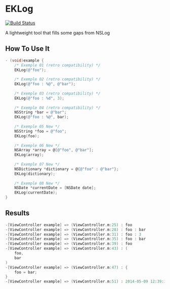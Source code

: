 EKLog
=====

[![Build Status](https://travis-ci.org/Ekhoo/EKLog.svg?branch=master)](https://travis-ci.org/Ekhoo/EKLog)

A lightweight tool that fills some gaps from NSLog

How To Use It
-------------

```objective-c
- (void)example {
    /* Exemple 01 (retro compatibility) */
    EKLog(@"foo");
    
    /* Exemple 02 (retro compatibility) */
    EKLog(@"foo : %@", @"bar");
    
    /* Exemple 03 (retro compatibility) */
    EKLog(@"foo : %d", 3);
    
    /* Exemple 04 (retro compatibility) */
    NSString *bar = @"bar";
    EKLog(@"foo : %@", bar);
    
    /* Exemple 05 New */
    NSString *foo = @"foo";
    EKLog(foo);
    
    /* Exemple 06 New */
    NSArray *array = @[@"foo", @"bar"];
    EKLog(array);
    
    /* Exemple 07 New */
    NSDictionary *dictionary = @{@"foo" : @"bar"};
    EKLog(dictionary);
    
    /* Exemple 08 New */
    NSDate *currentDate = [NSDate date];
    EKLog(currentDate);
}

```

Results
-------------

``` objective-c
-[ViewController example] => (ViewController.m:25) : foo
-[ViewController example] => (ViewController.m:28) : foo : bar
-[ViewController example] => (ViewController.m:31) : foo : 3
-[ViewController example] => (ViewController.m:35) : foo : bar
-[ViewController example] => (ViewController.m:39) : foo
-[ViewController example] => (ViewController.m:43) : (
    foo,
    bar
)
-[ViewController example] => (ViewController.m:47) : {
    foo = bar;
}
-[ViewController example] => (ViewController.m:51) : 2014-05-09 12:39:17 +0000
```
